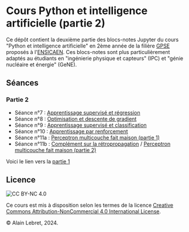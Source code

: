 # Cours Python et intelligence artificielle (partie 2)

Ce dépôt contient la deuxième partie des blocs-notes Jupyter du cours "Python et intelligence artificielle" en 2ème année de la filière [GPSE](https://www.ensicaen.fr/formation/diplomes-dingenieurs/formation-statut-etudiant/genie-physique-et-systemes-embarques/) proposés à l'[ENSICAEN](https://www.ensicaen.fr). Ces blocs-notes sont plus particulièrement adaptés au étudiants en "ingénierie physique et capteurs" (IPC) et "génie nucléaire et énergie" (GeNE).

## Séances

### Partie 2

- Séance n°7 : [Apprentissage supervisé et régression](seance_07.ipynb)
- Séance n°8 : [Optimisation et descente de gradient](seance_08.ipynb)
- Séance n°9 : [Apprentissage supervisé et classification](seance_09.ipynb)
- Séance n°10 : [Apprentissage par renforcement](seance_10.ipynb)
- Séance n°11a : [Perceptron multicouche fait maison (partie 1)](seance_11a.ipynb)
- Séance n°11b : [Complément sur la rétropropagation](complement_retropropagation_corr.ipynb) / [Perceptron multicouche fait maison (partie 2)](seance_11b.ipynb)

Voici le lien vers la [partie 1](https://github.com/alainlebret/python-et-ia-1)

## Licence

![CC BY-NC 4.0](https://img.shields.io/badge/License-CC%20BY--NC%204.0-lightgrey.svg)

Ce cours est mis à disposition selon les termes de la licence [Creative Commons Attribution-NonCommercial 4.0 International License](https://creativecommons.org/licenses/by-nc/4.0/).

© Alain Lebret, 2024.
